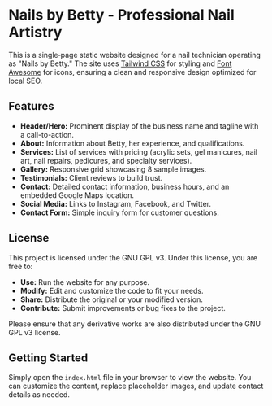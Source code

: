 # Nails by Betty - Professional Nail Artistry

This is a single‑page static website designed for a nail technician operating as "Nails by Betty." The site uses [Tailwind CSS](https://tailwindcss.com/) for styling and [Font Awesome](https://fontawesome.com/) for icons, ensuring a clean and responsive design optimized for local SEO.

## Features
- **Header/Hero:** Prominent display of the business name and tagline with a call-to-action.
- **About:** Information about Betty, her experience, and qualifications.
- **Services:** List of services with pricing (acrylic sets, gel manicures, nail art, nail repairs, pedicures, and specialty services).
- **Gallery:** Responsive grid showcasing 8 sample images.
- **Testimonials:** Client reviews to build trust.
- **Contact:** Detailed contact information, business hours, and an embedded Google Maps location.
- **Social Media:** Links to Instagram, Facebook, and Twitter.
- **Contact Form:** Simple inquiry form for customer questions.

## License
This project is licensed under the GNU GPL v3. Under this license, you are free to:
- **Use:** Run the website for any purpose.
- **Modify:** Edit and customize the code to fit your needs.
- **Share:** Distribute the original or your modified version.
- **Contribute:** Submit improvements or bug fixes to the project.

Please ensure that any derivative works are also distributed under the GNU GPL v3 license.

## Getting Started
Simply open the `index.html` file in your browser to view the website. You can customize the content, replace placeholder images, and update contact details as needed.
